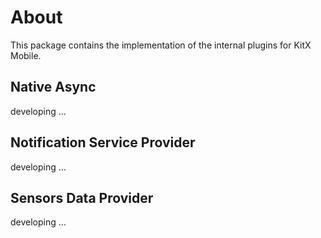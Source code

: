 # About

This package contains the implementation of the internal plugins for KitX Mobile.

## Native Async

developing ...

## Notification Service Provider

developing ...

## Sensors Data Provider

developing ...
